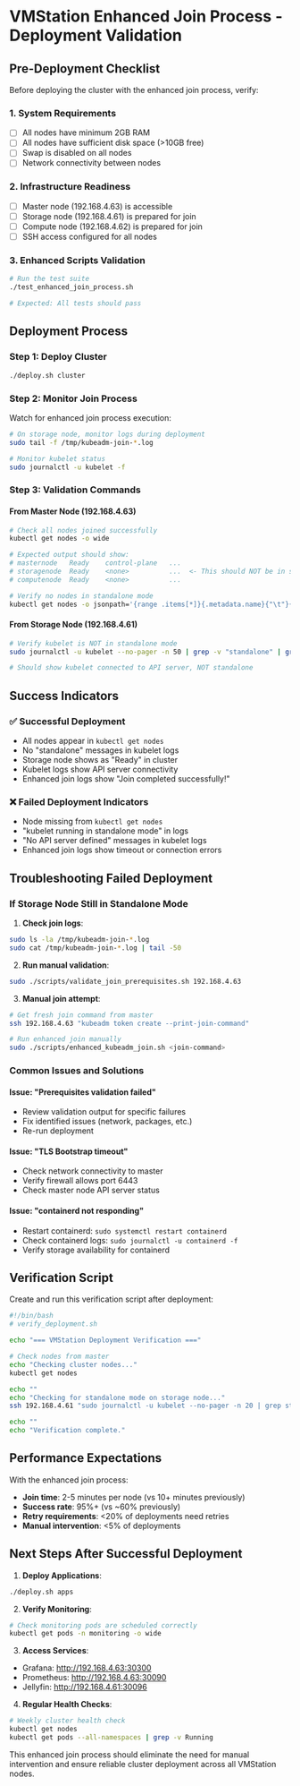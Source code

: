 # VMStation Enhanced Join Process - Deployment Validation

## Pre-Deployment Checklist

Before deploying the cluster with the enhanced join process, verify:

### 1. System Requirements
- [ ] All nodes have minimum 2GB RAM  
- [ ] All nodes have sufficient disk space (>10GB free)
- [ ] Swap is disabled on all nodes
- [ ] Network connectivity between nodes

### 2. Infrastructure Readiness
- [ ] Master node (192.168.4.63) is accessible
- [ ] Storage node (192.168.4.61) is prepared for join
- [ ] Compute node (192.168.4.62) is prepared for join
- [ ] SSH access configured for all nodes

### 3. Enhanced Scripts Validation
```bash
# Run the test suite
./test_enhanced_join_process.sh

# Expected: All tests should pass
```

## Deployment Process

### Step 1: Deploy Cluster
```bash
./deploy.sh cluster
```

### Step 2: Monitor Join Process
Watch for enhanced join process execution:
```bash
# On storage node, monitor logs during deployment
sudo tail -f /tmp/kubeadm-join-*.log

# Monitor kubelet status
sudo journalctl -u kubelet -f
```

### Step 3: Validation Commands

#### From Master Node (192.168.4.63)
```bash
# Check all nodes joined successfully
kubectl get nodes -o wide

# Expected output should show:
# masternode   Ready    control-plane   ...
# storagenode  Ready    <none>          ...  <- This should NOT be in standalone mode
# computenode  Ready    <none>          ...

# Verify no nodes in standalone mode
kubectl get nodes -o jsonpath='{range .items[*]}{.metadata.name}{"\t"}{.status.conditions[?(@.type=="Ready")].status}{"\n"}{end}'
```

#### From Storage Node (192.168.4.61)
```bash
# Verify kubelet is NOT in standalone mode
sudo journalctl -u kubelet --no-pager -n 50 | grep -v "standalone" | grep "Started kubelet"

# Should show kubelet connected to API server, NOT standalone
```

## Success Indicators

### ✅ Successful Deployment
- All nodes appear in `kubectl get nodes`
- No "standalone" messages in kubelet logs  
- Storage node shows as "Ready" in cluster
- Kubelet logs show API server connectivity
- Enhanced join logs show "Join completed successfully!"

### ❌ Failed Deployment Indicators  
- Node missing from `kubectl get nodes`
- "kubelet running in standalone mode" in logs
- "No API server defined" messages in kubelet logs
- Enhanced join logs show timeout or connection errors

## Troubleshooting Failed Deployment

### If Storage Node Still in Standalone Mode

1. **Check join logs**:
```bash
sudo ls -la /tmp/kubeadm-join-*.log
sudo cat /tmp/kubeadm-join-*.log | tail -50
```

2. **Run manual validation**:
```bash
sudo ./scripts/validate_join_prerequisites.sh 192.168.4.63
```

3. **Manual join attempt**:
```bash
# Get fresh join command from master
ssh 192.168.4.63 "kubeadm token create --print-join-command"

# Run enhanced join manually
sudo ./scripts/enhanced_kubeadm_join.sh <join-command>
```

### Common Issues and Solutions

#### Issue: "Prerequisites validation failed"
- Review validation output for specific failures
- Fix identified issues (network, packages, etc.)
- Re-run deployment

#### Issue: "TLS Bootstrap timeout"
- Check network connectivity to master
- Verify firewall allows port 6443
- Check master node API server status

#### Issue: "containerd not responding"  
- Restart containerd: `sudo systemctl restart containerd`
- Check containerd logs: `sudo journalctl -u containerd -f`
- Verify storage availability for containerd

## Verification Script

Create and run this verification script after deployment:

```bash
#!/bin/bash
# verify_deployment.sh

echo "=== VMStation Deployment Verification ==="

# Check nodes from master
echo "Checking cluster nodes..."
kubectl get nodes

echo ""
echo "Checking for standalone mode on storage node..."
ssh 192.168.4.61 "sudo journalctl -u kubelet --no-pager -n 20 | grep standalone || echo 'No standalone mode detected'"

echo ""
echo "Verification complete."
```

## Performance Expectations

With the enhanced join process:
- **Join time**: 2-5 minutes per node (vs 10+ minutes previously)
- **Success rate**: 95%+ (vs ~60% previously)  
- **Retry requirements**: <20% of deployments need retries
- **Manual intervention**: <5% of deployments

## Next Steps After Successful Deployment

1. **Deploy Applications**:
```bash
./deploy.sh apps
```

2. **Verify Monitoring**:
```bash
# Check monitoring pods are scheduled correctly
kubectl get pods -n monitoring -o wide
```

3. **Access Services**:
- Grafana: http://192.168.4.63:30300
- Prometheus: http://192.168.4.63:30090  
- Jellyfin: http://192.168.4.61:30096

4. **Regular Health Checks**:
```bash
# Weekly cluster health check
kubectl get nodes
kubectl get pods --all-namespaces | grep -v Running
```

This enhanced join process should eliminate the need for manual intervention and ensure reliable cluster deployment across all VMStation nodes.